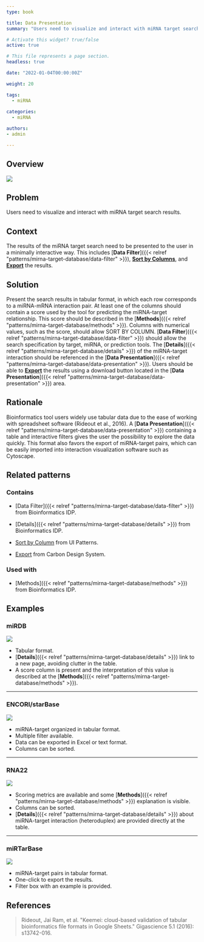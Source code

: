 ```yaml
---
type: book

title: Data Presentation
summary: "Users need to visualize and interact with miRNA target search results."

# Activate this widget? true/false
active: true

# This file represents a page section.
headless: true

date: "2022-01-04T00:00:00Z"

weight: 20

tags:
  - miRNA
  
categories:
  - miRNA

authors:
- admin

---
```


## Overview

![](data-presentation.png)

## Problem

Users need to visualize and interact with miRNA target search results.

## Context

The results of the miRNA target search need to be presented to the user in a minimally interactive way. This includes [**Data Filter**]({{< relref "patterns/mirna-target-database/data-filter" >}}), [**Sort by Columns**](http://ui-patterns.com/patterns/SortByColumn), and [**Export**](https://www.carbondesignsystem.com/community/patterns/export-pattern/) the results.

## Solution

Present the search results in tabular format, in which each row corresponds to a miRNA-mRNA interaction pair. At least one of the columns should contain a score used by the tool for predicting the miRNA-target relationship. This score should be described in the [**Methods**]({{< relref "patterns/mirna-target-database/methods" >}}). Columns with numerical values, such as the score, should allow SORT BY COLUMN. [**Data Filter**]({{< relref "patterns/mirna-target-database/data-filter" >}}) should allow the search specification by target, miRNA, or prediction tools. The [**Details**]({{< relref "patterns/mirna-target-database/details" >}}) of the miRNA-target interaction should be referenced in the [**Data Presentation**]({{< relref "patterns/mirna-target-database/data-presentation" >}}). Users should be able to [**Export**](https://www.carbondesignsystem.com/community/patterns/export-pattern/) the results using a download button located in the [**Data Presentation**]({{< relref "patterns/mirna-target-database/data-presentation" >}}) area.

## Rationale

Bioinformatics tool users widely use tabular data due to the ease of working with spreadsheet software (Rideout et al., 2016). A [**Data Presentation**]({{< relref "patterns/mirna-target-database/data-presentation" >}}) containing a table and interactive filters gives the user the possibility to explore the data quickly. This format also favors the export of miRNA-target pairs, which can be easily imported into interaction visualization software such as Cytoscape.

## Related patterns

### Contains

- [Data Filter]({{< relref "patterns/mirna-target-database/data-filter" >}}) from Bioinformatics IDP.

- [Details]({{< relref "patterns/mirna-target-database/details" >}}) from Bioinformatics IDP.

- [Sort by Column](http://ui-patterns.com/patterns/SortByColumn) from UI Patterns.

- [Export](https://www.carbondesignsystem.com/community/patterns/export-pattern/) from Carbon Design System.

### Used with

- [Methods]({{< relref "patterns/mirna-target-database/methods" >}}) from Bioinformatics IDP.

## Examples

### miRDB

![](mirdb_data_presentation.png)

- Tabular format.
- [**Details**]({{< relref "patterns/mirna-target-database/details" >}}) link to a new page, avoiding clutter in the table.
- A score column is present and the interpretation of this value is described at the [**Methods**]({{< relref "patterns/mirna-target-database/methods" >}}).

---

### ENCORI/starBase

![](encori_data_presentation.png)

- miRNA-target organized in tabular format.
- Multiple filter available.
- Data can be exported in Excel or text format.
- Columns can be sorted.

---

### RNA22

![](./rna22_data_presentation.png)

- Scoring metrics are available and some [**Methods**]({{< relref "patterns/mirna-target-database/methods" >}}) explanation is visible.
 - Columns can be sorted.
 - [**Details**]({{< relref "patterns/mirna-target-database/details" >}}) about miRNA-target interaction (heteroduplex) are provided directly at the table.

---

### miRTarBase
 
![](./mirtarbase_data_presentation.png)

- miRNA-target pairs in tabular format.
- One-click to export the results.
- Filter box with an example is provided.

## References

>Rideout, Jai Ram, et al. "Keemei: cloud-based validation of tabular bioinformatics file formats in Google Sheets." Gigascience 5.1 (2016): s13742-016.